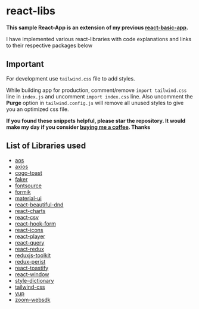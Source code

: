 # react-libs

**This sample React-App is an extension of my previous [react-basic-app](https://github.com/nishkohli96/react-basic-app).** 

I have implemented various react-libraries with code explanations and links to their respective packages below

## Important

For development use `tailwind.css` file to add styles.

While building app for production, comment/remove `import tailwind.css` line in `index.js` and uncomment `import index.css` line. Also uncomment the **Purge** option in `tailwind.config.js` will remove all unused styles to give you an optimized css file.

**If you found these snippets helpful, please star the repository. It would make my day if you consider [buying me a coffee](https://www.buymeacoffee.com/nish1896). Thanks**

## List of Libraries used

- [aos](https://www.npmjs.com/package/aos)
- [axios](https://www.npmjs.com/package/axios)
- [cogo-toast](https://www.npmjs.com/package/cogo-toast)
- [faker](https://www.npmjs.com/package/faker)
- [fontsource](https://fontsource.org/)
- [formik](https://www.npmjs.com/package/formik)
- [material-ui](https://material-ui.com/)
- [react-beautiful-dnd](https://www.npmjs.com/package/react-beautiful-dnd)
- [react-charts](https://www.npmjs.com/package/react-charts)
- [react-csv](https://www.npmjs.com/package/react-csv)
- [react-hook-form](https://react-hook-form.com/) 
- [react-icons](https://www.npmjs.com/package/react-icons)
- [react-player](https://www.npmjs.com/package/react-player)
- [react-query](https://www.npmjs.com/package/react-query)
- [react-redux](https://www.npmjs.com/package/react-redux)
- [reduxjs-toolkit](https://www.npmjs.com/package/@reduxjs/toolkit)
- [redux-perist](https://www.npmjs.com/package/redux-persist)
- [react-toastify](https://www.npmjs.com/package/react-toastify)
- [react-window](https://www.npmjs.com/package/react-window)
- [style-dictionary](https://amzn.github.io/style-dictionary/#/)
- [tailwind-css](https://tailwindcss.com/)
- [yup](https://www.npmjs.com/package/yup)
- [zoom-websdk](https://www.npmjs.com/package/@zoomus/websdk)
